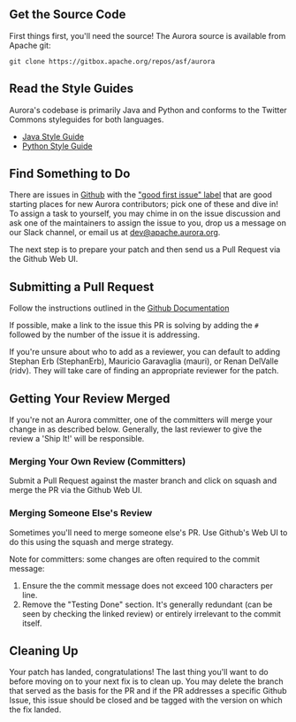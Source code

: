 ## Get the Source Code

First things first, you'll need the source! The Aurora source is available from Apache git:

    git clone https://gitbox.apache.org/repos/asf/aurora

Read the Style Guides
---------------------
Aurora's codebase is primarily Java and Python and conforms to the Twitter Commons styleguides for
both languages.

- [Java Style Guide](https://github.com/twitter/commons/blob/master/src/java/com/twitter/common/styleguide.md)
- [Python Style Guide](https://github.com/twitter/commons/blob/master/src/python/twitter/common/styleguide.md)

## Find Something to Do

There are issues in [Github](https://github.com/apache/aurora/issues) with the
["good first issue" label](https://github.com/apache/aurora/issues?q=is%3Aissue+label%3A%22good+first+issue%22+is%3Aopen)
that are good starting places for new Aurora contributors; pick one of these and dive in! To assign
a task to yourself, you may chime in on the issue discussion and ask one of the maintainers
to assign the issue to you, drop us a message on our Slack channel, or
email us at dev@apache.aurora.org.

The next step is to prepare your patch and then send us a Pull Request via the Github Web UI.

## Submitting a Pull Request

Follow the instructions outlined in the
[Github Documentation](https://help.github.com/en/github/collaborating-with-issues-and-pull-requests/creating-a-pull-request)

If possible, make a link to the issue this PR is solving by adding the `#` followed by the number
of the issue it is addressing.

If you're unsure about who to add as a reviewer, you can default to adding Stephan Erb (StephanErb),
Mauricio Garavaglia (mauri), or Renan DelValle (ridv).
They will take care of finding an appropriate reviewer for the patch.

## Getting Your Review Merged

If you're not an Aurora committer, one of the committers will merge your change in as described
below. Generally, the last reviewer to give the review a 'Ship It!' will be responsible.

### Merging Your Own Review (Committers)

Submit a Pull Request against the master branch and click on squash and merge the PR via
the Github Web UI.


### Merging Someone Else's Review

Sometimes you'll need to merge someone else's PR. Use Github's Web UI to do this using the
squash and merge strategy.


Note for committers: some changes are often required to the commit message:

1. Ensure the the commit message does not exceed 100 characters per line.
2. Remove the "Testing Done" section. It's generally redundant (can be seen by checking the linked
  review) or entirely irrelevant to the commit itself.

## Cleaning Up

Your patch has landed, congratulations! The last thing you'll want to do before moving on to your
next fix is to clean up. You may delete the branch that served as the basis
for the PR and if the PR addresses a specific Github Issue, this issue should be closed and be tagged
with the version on which the fix landed.
